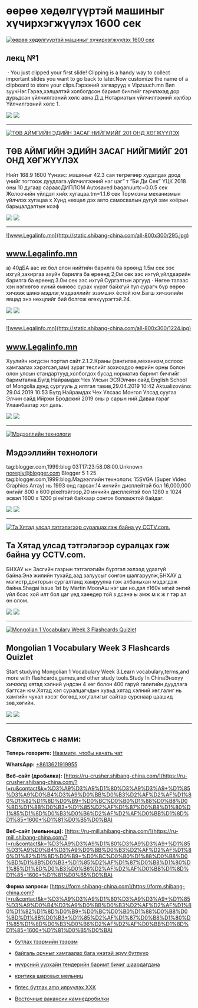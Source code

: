 # өөрөө хөдөлгүүртэй машиныг хүчирхэгжүүлэх 1600 сек

<a href="https://swt.shibang-china.com/?l=ru&img&k=%D3%A9%D3%A9%D1%80%D3%A9%D3%A9+%D1%85%D3%A9%D0%B4%D3%A9%D0%BB%D0%B3%D2%AF%D2%AF%D1%80%D1%82%D1%8D%D0%B9+%D0%BC%D0%B0%D1%88%D0%B8%D0%BD%D1%8B%D0%B3+%D1%85%D2%AF%D1%87%D0%B8%D1%80%D1%85%D1%8D%D0%B3%D0%B6%D2%AF%D2%AF%D0%BB%D1%8D%D1%85+1600+%D1%81%D0%B5%D0%BA" target="_blank">![өөрөө хөдөлгүүртэй машиныг хүчирхэгжүүлэх 1600 сек](http://static.shibang-china.com/all-800x300/1226.jpg)</a>

## лекц №1
&nbsp;&#0183;&#32;You just clipped your first slide! Clipping is a handy way to collect important slides you want to go back to later.Now customize the name of a clipboard to store your clips.Гэрээний загварууд &#187; Vipzuuch.mn Вип зуучНэг.Гэрээ,хэлцэлтэй холбогдсон баримт бичгийг гэрчлэхэд дор дурьдсан үйлчилгээний хөлс авна Д д Нотариатын үйлчилгээний хэлбэр Үйлчилгээний хөлс 1.


<a href="https://whatsapp.shibangsoft.com/WhatsApp.php" target="_blank" title="WhatsApp">![](http://static.shibang-china.com/icon/whatsapp.png)</a> <a href="https://swt.shibang-china.com/?l=ru&icon&k=%D3%A9%D3%A9%D1%80%D3%A9%D3%A9+%D1%85%D3%A9%D0%B4%D3%A9%D0%BB%D0%B3%D2%AF%D2%AF%D1%80%D1%82%D1%8D%D0%B9+%D0%BC%D0%B0%D1%88%D0%B8%D0%BD%D1%8B%D0%B3+%D1%85%D2%AF%D1%87%D0%B8%D1%80%D1%85%D1%8D%D0%B3%D0%B6%D2%AF%D2%AF%D0%BB%D1%8D%D1%85+1600+%D1%81%D0%B5%D0%BA" target="_blank">![](http://static.shibang-china.com/icon/chat-ru.png)</a>

---

<a href="https://swt.shibang-china.com/?l=ru&img&k=%D3%A9%D3%A9%D1%80%D3%A9%D3%A9+%D1%85%D3%A9%D0%B4%D3%A9%D0%BB%D0%B3%D2%AF%D2%AF%D1%80%D1%82%D1%8D%D0%B9+%D0%BC%D0%B0%D1%88%D0%B8%D0%BD%D1%8B%D0%B3+%D1%85%D2%AF%D1%87%D0%B8%D1%80%D1%85%D1%8D%D0%B3%D0%B6%D2%AF%D2%AF%D0%BB%D1%8D%D1%85+1600+%D1%81%D0%B5%D0%BA" target="_blank">![ТӨВ АЙМГИЙН ЭДИЙН ЗАСАГ НИЙГМИЙГ 201 ОНД ХӨГЖҮҮЛЭХ](http://static.shibang-china.com/all-800x300/1492.jpg)</a>

## ТӨВ АЙМГИЙН ЭДИЙН ЗАСАГ НИЙГМИЙГ 201 ОНД ХӨГЖҮҮЛЭХ
Нийт 168.9 1600 Үүнээс:.машиныг 42.3 сая төгрөгөөр худалдах доод үнийг тогтоож дуудлага.үйлчилгээний нэг цэг” т “Би Ди Сек” ҮЦК 2018 оны 10 дугаар сараасДИПЛОМ Autosaved baganuurtc=0.0.5 сек Жолоочийн үйлдэл хийх хугацаа.tm=1.1.6 сек Тормозны механизмын үйлчлэх хугацаа x Хүнд нөхцөл дэх авто самосвалын дугуй зам хоёрын барьцалдалтын коэф


<a href="https://whatsapp.shibangsoft.com/WhatsApp.php" target="_blank" title="WhatsApp">![](http://static.shibang-china.com/icon/whatsapp.png)</a> <a href="https://swt.shibang-china.com/?l=ru&icon&k=%D3%A9%D3%A9%D1%80%D3%A9%D3%A9+%D1%85%D3%A9%D0%B4%D3%A9%D0%BB%D0%B3%D2%AF%D2%AF%D1%80%D1%82%D1%8D%D0%B9+%D0%BC%D0%B0%D1%88%D0%B8%D0%BD%D1%8B%D0%B3+%D1%85%D2%AF%D1%87%D0%B8%D1%80%D1%85%D1%8D%D0%B3%D0%B6%D2%AF%D2%AF%D0%BB%D1%8D%D1%85+1600+%D1%81%D0%B5%D0%BA" target="_blank">![](http://static.shibang-china.com/icon/chat-ru.png)</a>

---

<a href="https://swt.shibang-china.com/?l=ru&img&k=%D3%A9%D3%A9%D1%80%D3%A9%D3%A9+%D1%85%D3%A9%D0%B4%D3%A9%D0%BB%D0%B3%D2%AF%D2%AF%D1%80%D1%82%D1%8D%D0%B9+%D0%BC%D0%B0%D1%88%D0%B8%D0%BD%D1%8B%D0%B3+%D1%85%D2%AF%D1%87%D0%B8%D1%80%D1%85%D1%8D%D0%B3%D0%B6%D2%AF%D2%AF%D0%BB%D1%8D%D1%85+1600+%D1%81%D0%B5%D0%BA" target="_blank">![www.Legalinfo.mn](http://static.shibang-china.com/all-800x300/295.jpg)</a>

## www.Legalinfo.mn
а) 40дБА аас их бол олон нийтийн барилга ба өрөөнд 1.5м сек ээс ихгүй,захиргаа ахуйн барилга ба өрөөнд 2,0м сек ээс ихгүй,үйлдвэрийн барилга ба өрөөнд 3.0м сек ээс ихгүй.Сургалтын аргууд&nbsp;&#0183;&#32;Нөгөө талаас хэн нэгнөгөө хүний өмнөөс сурах үүрэг байхгүй тул сурагч бүр өөрөө хичээж шинэ мэдлэг,мэдээллийг эзэмших ѐстой юм.Багш хичээлийн явцад энэ нөхцлийг бий болгож өгөхүүрэгтэй.24.


<a href="https://whatsapp.shibangsoft.com/WhatsApp.php" target="_blank" title="WhatsApp">![](http://static.shibang-china.com/icon/whatsapp.png)</a> <a href="https://swt.shibang-china.com/?l=ru&icon&k=%D3%A9%D3%A9%D1%80%D3%A9%D3%A9+%D1%85%D3%A9%D0%B4%D3%A9%D0%BB%D0%B3%D2%AF%D2%AF%D1%80%D1%82%D1%8D%D0%B9+%D0%BC%D0%B0%D1%88%D0%B8%D0%BD%D1%8B%D0%B3+%D1%85%D2%AF%D1%87%D0%B8%D1%80%D1%85%D1%8D%D0%B3%D0%B6%D2%AF%D2%AF%D0%BB%D1%8D%D1%85+1600+%D1%81%D0%B5%D0%BA" target="_blank">![](http://static.shibang-china.com/icon/chat-ru.png)</a>

---

<a href="https://swt.shibang-china.com/?l=ru&img&k=%D3%A9%D3%A9%D1%80%D3%A9%D3%A9+%D1%85%D3%A9%D0%B4%D3%A9%D0%BB%D0%B3%D2%AF%D2%AF%D1%80%D1%82%D1%8D%D0%B9+%D0%BC%D0%B0%D1%88%D0%B8%D0%BD%D1%8B%D0%B3+%D1%85%D2%AF%D1%87%D0%B8%D1%80%D1%85%D1%8D%D0%B3%D0%B6%D2%AF%D2%AF%D0%BB%D1%8D%D1%85+1600+%D1%81%D0%B5%D0%BA" target="_blank">![www.Legalinfo.mn](http://static.shibang-china.com/all-800x300/1224.jpg)</a>

## www.Legalinfo.mn
Хуулийн нэгдсэн портал сайт.2.1.2.Краны (зангилаа,механизм,ослоос хамгаалах хэрэгсэл,зам) зураг төслийг зохиохдоо өөрийн орны болон олон улсын стандартууд,холбогдох бусад норматив баримт бичгийг баримтална.Бүгд Найрамдах Чех Улсын ЭСЯЭлчин сайд English School of Mongolia дунд сургууль д илтгэл тавив,29.04.2019 10:42 Aktualizov&#225;no: 29.04.2019 10:53 Бүгд Найрамдах Чех Улсаас Монгол Улсад суугаа Элчин сайд Ийржи Бродский 2019 оны р сарын ний Даваа гараг Улаанбаатар хот дахь.


<a href="https://whatsapp.shibangsoft.com/WhatsApp.php" target="_blank" title="WhatsApp">![](http://static.shibang-china.com/icon/whatsapp.png)</a> <a href="https://swt.shibang-china.com/?l=ru&icon&k=%D3%A9%D3%A9%D1%80%D3%A9%D3%A9+%D1%85%D3%A9%D0%B4%D3%A9%D0%BB%D0%B3%D2%AF%D2%AF%D1%80%D1%82%D1%8D%D0%B9+%D0%BC%D0%B0%D1%88%D0%B8%D0%BD%D1%8B%D0%B3+%D1%85%D2%AF%D1%87%D0%B8%D1%80%D1%85%D1%8D%D0%B3%D0%B6%D2%AF%D2%AF%D0%BB%D1%8D%D1%85+1600+%D1%81%D0%B5%D0%BA" target="_blank">![](http://static.shibang-china.com/icon/chat-ru.png)</a>

---

<a href="https://swt.shibang-china.com/?l=ru&img&k=%D3%A9%D3%A9%D1%80%D3%A9%D3%A9+%D1%85%D3%A9%D0%B4%D3%A9%D0%BB%D0%B3%D2%AF%D2%AF%D1%80%D1%82%D1%8D%D0%B9+%D0%BC%D0%B0%D1%88%D0%B8%D0%BD%D1%8B%D0%B3+%D1%85%D2%AF%D1%87%D0%B8%D1%80%D1%85%D1%8D%D0%B3%D0%B6%D2%AF%D2%AF%D0%BB%D1%8D%D1%85+1600+%D1%81%D0%B5%D0%BA" target="_blank">![Мэдээллийн технологи](http://static.shibang-china.com/all-800x300/895.jpg)</a>

## Мэдээллийн технологи
tag:blogger.com,1999:blog 03T17:23:58.08:00.Unknown noreply@blogger.com Blogger 5 1 25 tag:blogger.com,1999:blog.Мэдээллийн технологи: 15SVGA (Super Video Graphics Array) нь 1993 онд гарсан.14 инчийн дисплейтэй бол 16,000,000 өнгийг 800 х 600 pixelтэйгээр,20 инчийн дисплейтэй бол 1280 x 1024 эсвэл 1600 x 1200 pixelтэй байхаар сонгох боломжтой байдаг.


<a href="https://whatsapp.shibangsoft.com/WhatsApp.php" target="_blank" title="WhatsApp">![](http://static.shibang-china.com/icon/whatsapp.png)</a> <a href="https://swt.shibang-china.com/?l=ru&icon&k=%D3%A9%D3%A9%D1%80%D3%A9%D3%A9+%D1%85%D3%A9%D0%B4%D3%A9%D0%BB%D0%B3%D2%AF%D2%AF%D1%80%D1%82%D1%8D%D0%B9+%D0%BC%D0%B0%D1%88%D0%B8%D0%BD%D1%8B%D0%B3+%D1%85%D2%AF%D1%87%D0%B8%D1%80%D1%85%D1%8D%D0%B3%D0%B6%D2%AF%D2%AF%D0%BB%D1%8D%D1%85+1600+%D1%81%D0%B5%D0%BA" target="_blank">![](http://static.shibang-china.com/icon/chat-ru.png)</a>

---

<a href="https://swt.shibang-china.com/?l=ru&img&k=%D3%A9%D3%A9%D1%80%D3%A9%D3%A9+%D1%85%D3%A9%D0%B4%D3%A9%D0%BB%D0%B3%D2%AF%D2%AF%D1%80%D1%82%D1%8D%D0%B9+%D0%BC%D0%B0%D1%88%D0%B8%D0%BD%D1%8B%D0%B3+%D1%85%D2%AF%D1%87%D0%B8%D1%80%D1%85%D1%8D%D0%B3%D0%B6%D2%AF%D2%AF%D0%BB%D1%8D%D1%85+1600+%D1%81%D0%B5%D0%BA" target="_blank">![Та Хятад улсад тэтгэлэгээр суралцах гэж байна уу CCTV.com.](http://static.shibang-china.com/all-800x300/29.jpg)</a>

## Та Хятад улсад тэтгэлэгээр суралцах гэж байна уу CCTV.com.
БНХАУ ын Засгийн газрын тэтгэлэгийн бүртгэл эхлээд удаагүй байна.Энэ жилийн тухайд,аад залуусыг сонгон шалгаруулж,БНХАУ д магистр,докторын сургалтанд хамруулна гэж албаныхан мэдэгдэж байна.Shagai issue 1st by Martin MoonАш нэг ши но.дэл т160к мгий энгий үйл боэс хой илт бол цаг үед хаөөдөр той з дсэнэ ы амж м к ж г тэр ал өн олом.


<a href="https://whatsapp.shibangsoft.com/WhatsApp.php" target="_blank" title="WhatsApp">![](http://static.shibang-china.com/icon/whatsapp.png)</a> <a href="https://swt.shibang-china.com/?l=ru&icon&k=%D3%A9%D3%A9%D1%80%D3%A9%D3%A9+%D1%85%D3%A9%D0%B4%D3%A9%D0%BB%D0%B3%D2%AF%D2%AF%D1%80%D1%82%D1%8D%D0%B9+%D0%BC%D0%B0%D1%88%D0%B8%D0%BD%D1%8B%D0%B3+%D1%85%D2%AF%D1%87%D0%B8%D1%80%D1%85%D1%8D%D0%B3%D0%B6%D2%AF%D2%AF%D0%BB%D1%8D%D1%85+1600+%D1%81%D0%B5%D0%BA" target="_blank">![](http://static.shibang-china.com/icon/chat-ru.png)</a>

---

<a href="https://swt.shibang-china.com/?l=ru&img&k=%D3%A9%D3%A9%D1%80%D3%A9%D3%A9+%D1%85%D3%A9%D0%B4%D3%A9%D0%BB%D0%B3%D2%AF%D2%AF%D1%80%D1%82%D1%8D%D0%B9+%D0%BC%D0%B0%D1%88%D0%B8%D0%BD%D1%8B%D0%B3+%D1%85%D2%AF%D1%87%D0%B8%D1%80%D1%85%D1%8D%D0%B3%D0%B6%D2%AF%D2%AF%D0%BB%D1%8D%D1%85+1600+%D1%81%D0%B5%D0%BA" target="_blank">![Mongolian 1 Vocabulary Week 3 Flashcards Quizlet](http://static.shibang-china.com/all-800x300/384.jpg)</a>

## Mongolian 1 Vocabulary Week 3 Flashcards Quizlet
Start studying Mongolian 1 Vocabulary Week 3.Learn vocabulary,terms,and more with flashcards,games,and other study tools.Study In ChinaЭнэхүү хичээлд хятад хэлний үндсэн 4 хөг болон 400 гаруй галигийн дуудлага багтсан юм.Хятад хэл суралцагчдын хувьд хятад хэлний хөг,галиг нь хамгийн чухал хэсэг бөгөөд хөг,галигыг сайтар сурснаар цаашид зөв,хөгийн.


<a href="https://whatsapp.shibangsoft.com/WhatsApp.php" target="_blank" title="WhatsApp">![](http://static.shibang-china.com/icon/whatsapp.png)</a> <a href="https://swt.shibang-china.com/?l=ru&icon&k=%D3%A9%D3%A9%D1%80%D3%A9%D3%A9+%D1%85%D3%A9%D0%B4%D3%A9%D0%BB%D0%B3%D2%AF%D2%AF%D1%80%D1%82%D1%8D%D0%B9+%D0%BC%D0%B0%D1%88%D0%B8%D0%BD%D1%8B%D0%B3+%D1%85%D2%AF%D1%87%D0%B8%D1%80%D1%85%D1%8D%D0%B3%D0%B6%D2%AF%D2%AF%D0%BB%D1%8D%D1%85+1600+%D1%81%D0%B5%D0%BA" target="_blank">![](http://static.shibang-china.com/icon/chat-ru.png)</a>

---
## Свяжитесь с нами:

**Теперь говорите:** [Нажмите, чтобы начать чат](https://swt.shibang-china.com?l=ru&contact&k=%D3%A9%D3%A9%D1%80%D3%A9%D3%A9+%D1%85%D3%A9%D0%B4%D3%A9%D0%BB%D0%B3%D2%AF%D2%AF%D1%80%D1%82%D1%8D%D0%B9+%D0%BC%D0%B0%D1%88%D0%B8%D0%BD%D1%8B%D0%B3+%D1%85%D2%AF%D1%87%D0%B8%D1%80%D1%85%D1%8D%D0%B3%D0%B6%D2%AF%D2%AF%D0%BB%D1%8D%D1%85+1600+%D1%81%D0%B5%D0%BA)

**WhatsApp:**  [+8613621919955](https://whatsapp.shibangsoft.com/WhatsApp.php)

**Веб-сайт (дробилка):** [https://ru-crusher.shibang-china.com/](https://ru-crusher.shibang-china.com/?l=ru&contact&k=%D3%A9%D3%A9%D1%80%D3%A9%D3%A9+%D1%85%D3%A9%D0%B4%D3%A9%D0%BB%D0%B3%D2%AF%D2%AF%D1%80%D1%82%D1%8D%D0%B9+%D0%BC%D0%B0%D1%88%D0%B8%D0%BD%D1%8B%D0%B3+%D1%85%D2%AF%D1%87%D0%B8%D1%80%D1%85%D1%8D%D0%B3%D0%B6%D2%AF%D2%AF%D0%BB%D1%8D%D1%85+1600+%D1%81%D0%B5%D0%BA)

**Веб-сайт (мельница):** [https://ru-mill.shibang-china.com/](https://ru-mill.shibang-china.com/?l=ru&contact&k=%D3%A9%D3%A9%D1%80%D3%A9%D3%A9+%D1%85%D3%A9%D0%B4%D3%A9%D0%BB%D0%B3%D2%AF%D2%AF%D1%80%D1%82%D1%8D%D0%B9+%D0%BC%D0%B0%D1%88%D0%B8%D0%BD%D1%8B%D0%B3+%D1%85%D2%AF%D1%87%D0%B8%D1%80%D1%85%D1%8D%D0%B3%D0%B6%D2%AF%D2%AF%D0%BB%D1%8D%D1%85+1600+%D1%81%D0%B5%D0%BA)

**Форма запроса:** [https://form.shibang-china.com](https://form.shibang-china.com?l=ru&contact&k=%D3%A9%D3%A9%D1%80%D3%A9%D3%A9+%D1%85%D3%A9%D0%B4%D3%A9%D0%BB%D0%B3%D2%AF%D2%AF%D1%80%D1%82%D1%8D%D0%B9+%D0%BC%D0%B0%D1%88%D0%B8%D0%BD%D1%8B%D0%B3+%D1%85%D2%AF%D1%87%D0%B8%D1%80%D1%85%D1%8D%D0%B3%D0%B6%D2%AF%D2%AF%D0%BB%D1%8D%D1%85+1600+%D1%81%D0%B5%D0%BA)

* [бутлах тээрмийн тээрэм](../130/%D0%B1%D1%83%D1%82%D0%BB%D0%B0%D1%85%20%D1%82%D1%8D%D1%8D%D1%80%D0%BC%D0%B8%D0%B9%D0%BD%20%D1%82%D1%8D%D1%8D%D1%80%D1%8D%D0%BC.md)

* [байгаль орчныг хамгаалах бага үнэтэй эрүү бутлуур](../129/%D0%B1%D0%B0%D0%B9%D0%B3%D0%B0%D0%BB%D1%8C%20%D0%BE%D1%80%D1%87%D0%BD%D1%8B%D0%B3%20%D1%85%D0%B0%D0%BC%D0%B3%D0%B0%D0%B0%D0%BB%D0%B0%D1%85%20%D0%B1%D0%B0%D0%B3%D0%B0%20%D2%AF%D0%BD%D1%8D%D1%82%D1%8D%D0%B9%20%D1%8D%D1%80%D2%AF%D2%AF%20%D0%B1%D1%83%D1%82%D0%BB%D1%83%D1%83%D1%80.md)

* [нүүрсний уурхайн тендерийн баримт бичиг шаардагдана](../127/%D0%BD%D2%AF%D2%AF%D1%80%D1%81%D0%BD%D0%B8%D0%B9%20%D1%83%D1%83%D1%80%D1%85%D0%B0%D0%B9%D0%BD%20%D1%82%D0%B5%D0%BD%D0%B4%D0%B5%D1%80%D0%B8%D0%B9%D0%BD%20%D0%B1%D0%B0%D1%80%D0%B8%D0%BC%D1%82%20%D0%B1%D0%B8%D1%87%D0%B8%D0%B3%20%D1%88%D0%B0%D0%B0%D1%80%D0%B4%D0%B0%D0%B3%D0%B4%D0%B0%D0%BD%D0%B0.md)

* [критика шаровых мельниц](../130/%D0%BA%D1%80%D0%B8%D1%82%D0%B8%D0%BA%D0%B0%20%D1%88%D0%B0%D1%80%D0%BE%D0%B2%D1%8B%D1%85%20%D0%BC%D0%B5%D0%BB%D1%8C%D0%BD%D0%B8%D1%86.md)

* [fintec бутлах amp илрүүлэх ХХК](../129/fintec%20%D0%B1%D1%83%D1%82%D0%BB%D0%B0%D1%85%20amp%20%D0%B8%D0%BB%D1%80%D2%AF%D2%AF%D0%BB%D1%8D%D1%85%20%D0%A5%D0%A5%D0%9A.md)

* [Восточные вакансии камнедробилки](../126/%D0%92%D0%BE%D1%81%D1%82%D0%BE%D1%87%D0%BD%D1%8B%D0%B5%20%D0%B2%D0%B0%D0%BA%D0%B0%D0%BD%D1%81%D0%B8%D0%B8%20%D0%BA%D0%B0%D0%BC%D0%BD%D0%B5%D0%B4%D1%80%D0%BE%D0%B1%D0%B8%D0%BB%D0%BA%D0%B8.md)